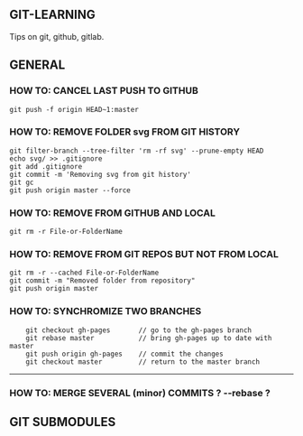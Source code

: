 ## GIT-LEARNING
Tips on git, github, gitlab.

## GENERAL
### HOW TO: CANCEL LAST PUSH TO GITHUB
```
git push -f origin HEAD~1:master
```

### HOW TO: REMOVE FOLDER svg FROM GIT HISTORY
```
git filter-branch --tree-filter 'rm -rf svg' --prune-empty HEAD
echo svg/ >> .gitignore
git add .gitignore
git commit -m 'Removing svg from git history'
git gc
git push origin master --force
```

### HOW TO: REMOVE FROM GITHUB AND LOCAL

```
git rm -r File-or-FolderName
```

### HOW TO: REMOVE FROM GIT REPOS BUT NOT FROM LOCAL

```
git rm -r --cached File-or-FolderName
git commit -m "Removed folder from repository"
git push origin master
```
### HOW TO: SYNCHROMIZE TWO BRANCHES

```
	git checkout gh-pages 		// go to the gh-pages branch
	git rebase master			// bring gh-pages up to date with master
	git push origin gh-pages 	// commit the changes
	git checkout master			// return to the master branch
```

----

### HOW TO: MERGE SEVERAL (minor) COMMITS ? --rebase ?

## GIT SUBMODULES
